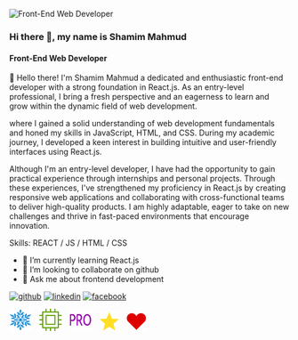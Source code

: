 ![Front-End Web Developer](https://media.licdn.com/dms/image/D4E16AQGygh1VhAmLjg/profile-displaybackgroundimage-shrink_350_1400/0/1686332402033?e=1691625600&v=beta&t=A4Bge2TVCgs3HmoWZDtqqaEbbmplr0B7G5Fq8CgIS3w)


### Hi there 👋, my name is Shamim Mahmud
#### Front-End Web Developer

👋 Hello there! I'm Shamim Mahmud a dedicated and enthusiastic front-end developer with a strong foundation in React.js. As an entry-level professional, I bring a fresh perspective and an eagerness to learn and grow within the dynamic field of web development.

 where I gained a solid understanding of web development fundamentals and honed my skills in JavaScript, HTML, and CSS. During my academic journey, I developed a keen interest in building intuitive and user-friendly interfaces using React.js.

Although I'm an entry-level developer, I have had the opportunity to gain practical experience through internships and personal projects. Through these experiences, I've strengthened my proficiency in React.js by creating responsive web applications and collaborating with cross-functional teams to deliver high-quality products. I am highly adaptable, eager to take on new challenges and thrive in fast-paced environments that encourage innovation.

Skills: REACT / JS / HTML / CSS

- 🌱 I’m currently learning React.js 
- 👯 I’m looking to collaborate on github 
- 💬 Ask me about frontend development 


[<img src='https://cdn.jsdelivr.net/npm/simple-icons@3.0.1/icons/github.svg' alt='github' height='40'>](https://github.com/https://github.com/shamimfewd)  [<img src='https://cdn.jsdelivr.net/npm/simple-icons@3.0.1/icons/linkedin.svg' alt='linkedin' height='40'>](https://www.linkedin.com/in/https://www.linkedin.com/in/shamim-mahmud-554764278//)  [<img src='https://cdn.jsdelivr.net/npm/simple-icons@3.0.1/icons/facebook.svg' alt='facebook' height='40'>](https://www.facebook.com/https://www.facebook.com/profile.php?id=100088355842409)  

<a href='https://archiveprogram.github.com/'><img src='https://raw.githubusercontent.com/acervenky/animated-github-badges/master/assets/acbadge.gif' width='40' height='40'></a> <a href='https://docs.github.com/en/developers'><img src='https://raw.githubusercontent.com/acervenky/animated-github-badges/master/assets/devbadge.gif' width='40' height='40'></a> <a href='https://github.com/pricing'><img src='https://raw.githubusercontent.com/acervenky/animated-github-badges/master/assets/pro.gif' width='40' height='40'></a> <a href='https://stars.github.com/'><img src='https://raw.githubusercontent.com/acervenky/animated-github-badges/master/assets/starbadge.gif' width='35' height='35'></a> <a href='https://docs.github.com/en/github/supporting-the-open-source-community-with-github-sponsors'><img src='https://raw.githubusercontent.com/acervenky/animated-github-badges/master/assets/sponsorbadge.gif' width='35' height='35'></a> 


